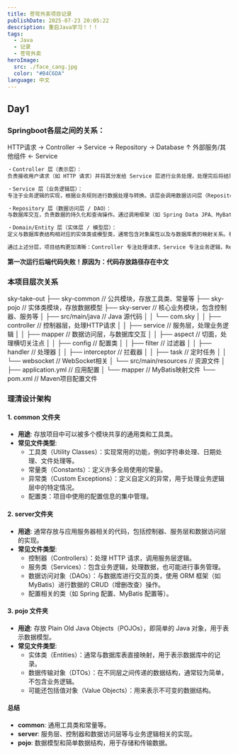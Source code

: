 ```yaml
---
title: 苍穹外卖项目记录
publishDate: 2025-07-23 20:05:22
description: 重启Java学习！！！
tags:
  - Java
  - 记录
  - 苍穹外卖
heroImage:
  src: ./face_cang.jpg
  color: "#B4C6DA"
language: 中文
---
```


## Day1

### Springboot各层之间的关系：

HTTP请求 → Controller → Service → Repository → Database
                         ↑
外部服务/其他组件 ← Service

```Markdown
・Controller 层（表示层）：  
负责接收用户请求（如 HTTP 请求）并将其分发给 Service 层进行业务处理，处理完后将结果返回给用户。该层主要关注请求的解析和响应格式的封装。

・Service 层（业务逻辑层）：  
专注于业务逻辑的实现，根据业务规则进行数据处理与转换。该层会调用数据访问层（Repository 层）进行持久化相关操作，并可能整合其他第三方服务或组件，实现整体的业务流程。

・Repository 层（数据访问层 / DAO）：  
与数据库交互，负责数据的持久化和查询操作。通过调用框架（如 Spring Data JPA、MyBatis 等）提供的接口或自定义方法，对数据库进行增删改查等操作。

・Domain/Entity 层（实体层 / 模型层）：  
定义与数据库表结构相对应的实体类或模型类，通常包含对象属性以及与数据库表的映射关系。有时也会将数据的验证或简单的逻辑方法放到实体中，以保持模型与业务概念的一致性。

通过上述分层，项目结构更加清晰：Controller 专注处理请求，Service 专注业务逻辑，Repository 与数据库打交道，而实体层定义核心数据结构，从而实现低耦合、高内聚的开发目标。
```

**第一次运行后端代码失败！原因为：代码存放路径存在中文**

### 本项目层次关系
sky-take-out
├── sky-common            // 公共模块，存放工具类、常量等
├── sky-pojo              // 实体类模块，存放数据模型
├── sky-server            // 核心业务模块，包含控制器、服务等
│   ├── src/main/java     // Java 源代码
│   │   └── com.sky
│   │       ├── controller    // 控制器层，处理HTTP请求
│   │       ├── service       // 服务层，处理业务逻辑
│   │       ├── mapper        // 数据访问层，与数据库交互
│   │       ├── aspect        // 切面，处理横切关注点
│   │       ├── config        // 配置类
│   │       ├── filter        // 过滤器
│   │       ├── handler       // 处理器
│   │       ├── interceptor   // 拦截器
│   │       ├── task          // 定时任务
│   │       └── websocket     // WebSocket相关
│   └── src/main/resources    // 资源文件
│       ├── application.yml   // 应用配置
│       └── mapper            // MyBatis映射文件
└── pom.xml                   // Maven项目配置文件

### 理清设计架构

#### 1. common 文件夹

- **用途**: 存放项目中可以被多个模块共享的通用类和工具类。
- **常见文件类型**:
    - 工具类（Utility Classes）：实现常用的功能，例如字符串处理、日期处理、文件处理等。
    - 常量类（Constants）：定义许多全局使用的常量。
    - 异常类（Custom Exceptions）：定义自定义的异常，用于处理业务逻辑层中的特定情况。
    - 配置类：项目中使用的配置信息的集中管理。

#### 2. server文件夹

- **用途**: 通常存放与应用服务器相关的代码，包括控制器、服务层和数据访问层的实现。
- **常见文件类型**:
    - 控制器（Controllers）：处理 HTTP 请求，调用服务层逻辑。
    - 服务类（Services）：包含业务逻辑，处理数据，也可能进行事务管理。
    - 数据访问对象（DAOs）：与数据库进行交互的类，使用 ORM 框架（如 MyBatis）进行数据的 CRUD（增删改查）操作。
    - 配置相关的类（如 Spring 配置、MyBatis 配置等）。

#### 3. pojo 文件夹

- **用途**: 存放 Plain Old Java Objects（POJOs），即简单的 Java 对象，用于表示数据模型。
- **常见文件类型**:
    - 实体类（Entities）：通常与数据库表直接映射，用于表示数据库中的记录。
    - 数据传输对象（DTOs）：在不同层之间传递的数据结构，通常较为简单，不包含业务逻辑。
    - 可能还包括值对象（Value Objects）：用来表示不可变的数据结构。

#### 总结

- **common**: 通用工具类和常量等。
- **server**: 服务层、控制器和数据访问层等与业务逻辑相关的实现。
- **pojo**: 数据模型和简单数据结构，用于存储和传输数据。